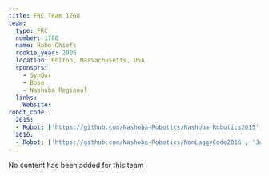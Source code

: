 ```yaml
---
title: FRC Team 1768
team:
  type: FRC
  number: 1768
  name: Robo Chiefs
  rookie_year: 2006
  location: Bolton, Massachusetts, USA
  sponsors:
    - SynQor
    - Bose
    - Nashoba Regional
  links:
    Website:
robot_code:
  2015:
  - Robot: ['https://github.com/Nashoba-Robotics/Nashoba-Robotics2015', 'Java']
  2016:
  - Robot: ['https://github.com/Nashoba-Robotics/NonLaggyCode2016', 'Java']
---
```

No content has been added for this team
